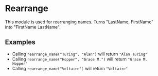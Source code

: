 Rearrange
=========

This module is used for rearranging names.
Turns "LastName, FirstName" into "FirstName LastName".

## Examples

 * Calling `rearrange_name("Turing", "Alan")` will return `"Alan Turing"`
 * Calling `rearrange_name("Hopper", "Grace M.")` will return `"Grace M. Hopper"`
 * Calling `rearrange_name("Voltaire")` will return `"Voltaire"`